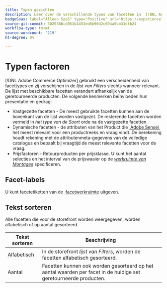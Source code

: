 ```yaml
---
title: Typen gezichten
description: Leer over de verschillende types van facetten in  [!DNL Adobe Commerce Optimizer].
badgeSaas: label="Alleen SaaS" type="Positive" url="https://experienceleague.adobe.com/nl/docs/commerce/user-guides/product-solutions" tooltip="Alleen van toepassing op Adobe Commerce as a Cloud Service- en Adobe Commerce Optimizer-projecten (door Adobe beheerde SaaS-infrastructuur)."
source-git-commit: 3020386cd051b4453ed6b90d2c694a5bb31dfb24
workflow-type: tm+mt
source-wordcount: '219'
ht-degree: 0%

---
```


# Typen factoren

[!DNL Adobe Commerce Optimizer] gebruikt een verscheidenheid van facettypes en zij verschijnen in de *lijst van Filters* slechts wanneer relevant. De lijst met beschikbare facetten verandert afhankelijk van de geretourneerde producten. De volgende kenmerken beïnvloeden hun presentatie en gedrag:

- Vastgezette facetten - De meest gebruikte facetten kunnen aan de bovenkant van de lijst worden vastgezet. De resterende facetten worden vermeld in *het type van de Soort* orde na de vastgezette facetten.
- Dynamische facetten - de attributen van het Product die [&#x200B; Adobe Sensei &#x200B;](https://www.adobe.com/sensei.html) het meest relevant voor een productreeks en vraag vindt. De berekening houdt rekening met de attributenmeta-gegevens van de volledige catalogus en bepaalt bij vraagtijd de meest relevante facetten voor de vraag.
- Prijsfactoren - Retourproducten per prijsklasse. U kunt het aantal selecties en het interval van de prijswaaier op de [*werkruimte van Montages*](../../settings.md) specificeren.

## Facet-labels

U kunt facetetiketten van de [&#x200B; facetwerkruimte &#x200B;](workspace.md) uitgeven.

## Tekst sorteren

Alle facetten die voor de storefront worden weergegeven, worden alfabetisch of op aantal gesorteerd.

| Tekst sorteren | Beschrijving |
|--- |--- |
| Alfabetisch | In de storefront *lijst van Filters*, worden de facetten alfabetisch gesorteerd. |
| Aantal | Facetten kunnen ook worden gesorteerd op het aantal waarden per facet in de huidige set geretourneerde producten. |
